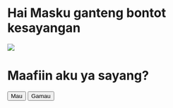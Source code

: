 
<html>
    <body>
        <h1>Hai Masku ganteng bontot kesayangan</h1>
        <img src="https://external-content.duckduckgo.com/iu/?u=https%3A%2F%2Fhdsmileys.com%2Fwp-content%2Fuploads%2F2017%2F10%2Fcony-saying-sorry-by-holding-browns-leg.gif&f=1&nofb=1">
        <h1>Maafiin aku ya sayang?</h1>
        <button id='btn_mau' onclick='alert("I <3 U")'>Mau</button>&nbsp;
        <button id='btn_gamau' onclick='gamau(this)' style='position:absolute'>Gamau</button>
    </body>
    <script>
        function gamau(id){
            var mau = document.getElementById('btn_mau');
            var i = Math.floor(Math.random()*300)+1;
            var j = Math.floor(Math.random()*100)+mau.offsetTop;
            id.style.left = i+'px';
            id.style.top = j+'px';
        }
    </script>
</html>
